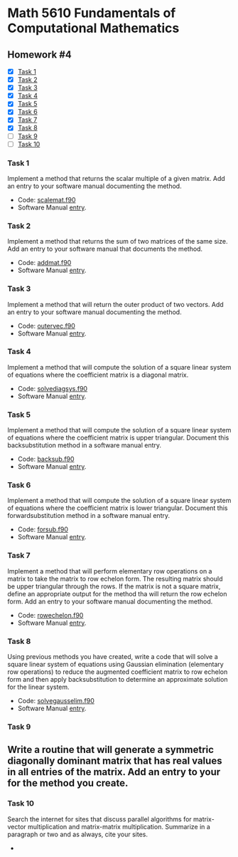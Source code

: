 # Math 5610 Fundamentals of Computational Mathematics

## Homework #4

- [x] [Task 1](#task-1)
- [x] [Task 2](#task-2)
- [x] [Task 3](#task-3)
- [x] [Task 4](#task-4)
- [x] [Task 5](#task-5)
- [x] [Task 6](#task-6)
- [x] [Task 7](#task-7)
- [x] [Task 8](#task-8)
- [ ] [Task 9](#task-9)
- [ ] [Task 10](#task-10)

### Task 1
Implement a method that returns the scalar multiple of a given matrix. Add an entry to your software manual documenting the method.
- Code: [scalemat.f90](scalemat.f90)
- Software Manual [entry](Software_Manual/scalemat.md).

### Task 2
Implement a method that returns the sum of two matrices of the same size. Add an entry to your software manual that documents the method.
- Code: [addmat.f90](addmat.f90)
- Software Manual [entry](Software_Manual/addmat.md).

### Task 3
Implement a method that will return the outer product of two vectors. Add an entry to your software manual documenting the method.
- Code: [outervec.f90](outervec.f90)
- Software Manual [entry](Software_Manual/outervec.md).

### Task 4
Implement a method that will compute the solution of a square linear system of equations where the coefficient matrix is a diagonal matrix.
- Code: [solvediagsys.f90](solvediagsys.f90)
- Software Manual [entry](Software_Manual/solvediagsys.md).

### Task 5
Implement a method that will compute the solution of a square linear system of equations where the coefficient matrix is upper triangular. Document this backsubstitution method in a software manual entry.
- Code: [backsub.f90](backsub.f90)
- Software Manual [entry](Software_Manual/backsub.md).

### Task 6
Implement a method that will compute the solution of a square linear system of equations where the coefficient matrix is lower triangular. Document this forwardsubstitution method in a software manual entry.
- Code: [forsub.f90](forsub.f90)
- Software Manual [entry](Software_Manual/forsub.md).

### Task 7
Implement a method that will perform elementary row operations on a matrix to take the matrix to row echelon form. The resulting matrix should be upper triangular through the rows. If the matrix is not a square matrix, define an appropriate output for the method tha will return the row echelon form. Add an entry to your software manual documenting the method.
- Code: [rowechelon.f90](rowechelon.f90)
- Software Manual [entry](Software_Manual/rowechelon.md).

### Task 8
Using previous methods you have created, write a code that will solve a square linear system of equations using Gaussian elimination (elementary row operations) to reduce the augmented coefficient matrix to row echelon form and then apply backsubstitution to determine an approximate solution for the linear system.
- Code: [solvegausselim.f90](solvegausselim.f90)
- Software Manual [entry](Software_Manual/solvegausselim.md).

### Task 9
Write a routine that will generate a symmetric diagonally dominant matrix that has real values in all entries of the matrix. Add an entry to your for the method you create.
- 

### Task 10
Search the internet for sites that discuss parallel algorithms for matrix-vector multiplication and matrix-matrix multiplication. Summarize in a paragraph or two and as always, cite your sites.

- 